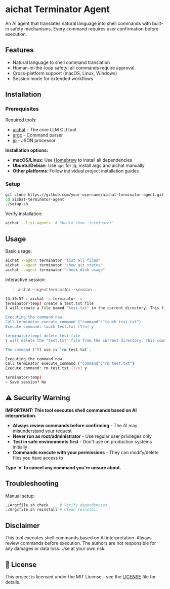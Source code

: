 # aichat Terminator Agent

An AI agent that translates natural language into shell commands with built-in safety mechanisms. Every command requires user confirmation before execution.

## Features

- Natural language to shell command translation
- Human-in-the-loop safety: all commands require approval
- Cross-platform support (macOS, Linux, Windows)
- Session mode for extended workflows

## Installation

### Prerequisites

Required tools:
- [aichat](https://github.com/sigoden/aichat) - The core LLM CLI tool
- [argc](https://github.com/sigoden/argc) - Command parser
- [jq](https://jqlang.github.io/jq/) - JSON processor

**Installation options:**
- **macOS/Linux**: Use [Homebrew](https://brew.sh/) to install all dependencies
- **Ubuntu/Debian**: Use `apt` for jq, install argc and aichat manually
- **Other platforms**: Follow individual project installation guides

### Setup

```bash
git clone https://github.com/your-username/aichat-terminator-agent.git
cd aichat-terminator-agent
./setup.sh
```

Verify installation:
```bash
aichat --list-agents  # Should show 'terminator'
```

## Usage

Basic usage:
```bash
aichat --agent terminator "list all files"
aichat --agent terminator "show git status"
aichat --agent terminator "check disk usage"
```

Interactive session:
> aichat --agent terminator --session
```bash
13:30:57 › aichat -a terminator -s
terminator>temp) create a test.txt file                                                                                                                                                 0
I will create a file named "test.txt" in the current directory. This file will be empty initially. The command I'll use is `touch test.txt`, which safely creates an empty file if it does not exist, or updates the timestamp if it does.

Executing the command now.
Call terminator execute_command {"command":"touch test.txt"}
Execute command: touch test.txt [Y/n] y

terminator>temp) delete test file                                                                                                                                                 518(0%)
I will delete the "test.txt" file from the current directory. This command will remove the file permanently from the system.

The command I'll use is `rm test.txt`.

Executing the command now.
Call terminator execute_command {"command":"rm test.txt"}
Execute command: rm test.txt [Y/n] y

terminator>temp) 
> Save session? No
```

## ⚠️ Security Warning

**IMPORTANT: This tool executes shell commands based on AI interpretation.**

- **Always review commands before confirming** - The AI may misunderstand your request
- **Never run as root/administrator** - Use regular user privileges only  
- **Test in safe environments first** - Don't use on production systems initially
- **Commands execute with your permissions** - They can modify/delete files you have access to

**Type 'n' to cancel any command you're unsure about.**

## Troubleshooting

Manual setup:
```bash
./Argcfile.sh check     # Verify dependencies
./Argcfile.sh reinstall # Clean reinstall
```

## Disclaimer

This tool executes shell commands based on AI interpretation. Always review commands before execution. The authors are not responsible for any damages or data loss. Use at your own risk.

## 📄 License

This project is licensed under the MIT License - see the [LICENSE](LICENSE) file for details.

